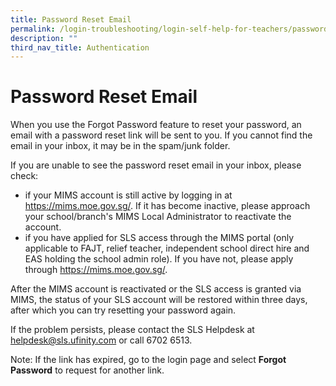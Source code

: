 ```yaml
---
title: Password Reset Email
permalink: /login-troubleshooting/login-self-help-for-teachers/passwordresetemail/
description: ""
third_nav_title: Authentication
---
```

Password Reset Email
===================

When you use the Forgot Password feature to reset your password, an email with a password reset link will be sent to you. If you cannot find the email in your inbox, it may be in the spam/junk folder.

 If you are unable to see the password reset email in your inbox, please check:

- if your MIMS account is still active by logging in at <a href="https://mims.moe.gov.sg/" target="_blank">https://mims.moe.gov.sg/</a>. If it has become inactive, please approach your school/branch's MIMS Local Administrator to reactivate the account.
- if you have applied for SLS access through the MIMS portal (only applicable to FAJT, relief teacher, independent school direct hire and EAS holding the school admin role). If you have not, please apply through <a href="https://mims.moe.gov.sg/" target="_blank">https://mims.moe.gov.sg/</a>.

 After the MIMS account is reactivated or the SLS access is granted via MIMS, the status of your SLS account will be restored within three days, after which you can try resetting your password again.

 If the problem persists, please contact the SLS Helpdesk at <a href="mailto:helpdesk@sls.ufinity.com">helpdesk@sls.ufinity.com</a> or call 6702 6513.

 Note: If the link has expired, go to the login page and select **Forgot Password** to request for another link.
